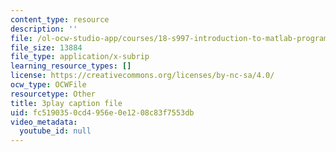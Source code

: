 ```yaml
---
content_type: resource
description: ''
file: /ol-ocw-studio-app/courses/18-s997-introduction-to-matlab-programming-fall-2011/fc5190350cd4956e0e1208c83f7553db_8wiIV-NfYwc.srt
file_size: 13884
file_type: application/x-subrip
learning_resource_types: []
license: https://creativecommons.org/licenses/by-nc-sa/4.0/
ocw_type: OCWFile
resourcetype: Other
title: 3play caption file
uid: fc519035-0cd4-956e-0e12-08c83f7553db
video_metadata:
  youtube_id: null
---
```

